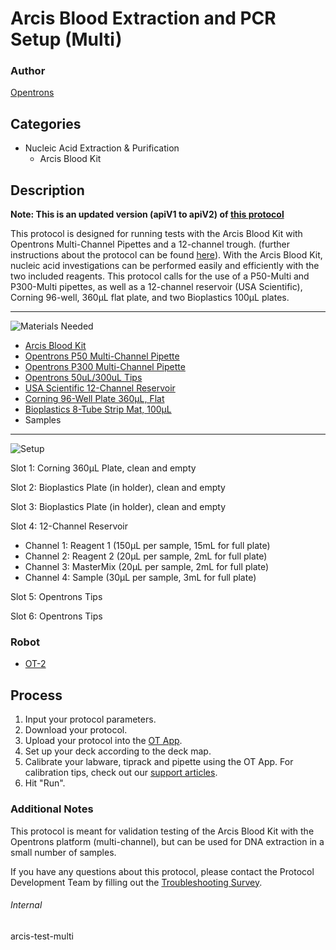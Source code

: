 # Arcis Blood Extraction and PCR Setup (Multi)

### Author
[Opentrons](https://opentrons.com/)



## Categories
* Nucleic Acid Extraction & Purification
	* Arcis Blood Kit


## Description
**Note: This is an updated version (apiV1 to apiV2) of [this protocol](https://protocol-delivery.protocols.opentrons.com/protocol/arcis-test-multi)**

This protocol is designed for running tests with the Arcis Blood Kit with Opentrons Multi-Channel Pipettes and a 12-channel trough. (further instructions about the protocol can be found [here](https://arcisbio.com/wp-content/uploads/2019/09/Arcis-Blood-kit-Bulk-kit-UFL005-50rxn-IFU-Rev-6.12.2018.pdf)). With the Arcis Blood Kit, nucleic acid investigations can be performed easily and efficiently with the two included reagents. This protocol calls for the use of a P50-Multi and P300-Multi pipettes, as well as a 12-channel reservoir (USA Scientific), Corning 96-well, 360μL flat plate, and two Bioplastics 100μL plates.

---
![Materials Needed](https://s3.amazonaws.com/opentrons-protocol-library-website/custom-README-images/001-General+Headings/materials.png)

* [Arcis Blood Kit](http://www.arcisbio.com/products/arcis-dna-blood-kit/)
* [Opentrons P50 Multi-Channel Pipette](https://shop.opentrons.com/collections/ot-2-pipettes/products/8-channel-electronic-pipette)
* [Opentrons P300 Multi-Channel Pipette](https://shop.opentrons.com/collections/ot-2-pipettes/products/8-channel-electronic-pipette)
* [Opentrons 50uL/300uL Tips](https://shop.opentrons.com/collections/opentrons-tips/products/opentrons-300ul-tips)
* [USA Scientific 12-Channel Reservoir](https://labware.opentrons.com/usascientific_12_reservoir_22ml?category=reservoir)
* [Corning 96-Well Plate 360µL, Flat](https://labware.opentrons.com/corning_96_wellplate_360ul_flat)
* [Bioplastics 8-Tube Strip Mat, 100µL](https://bioplastics.com/productdetails.aspx?code=B59009-1)
* Samples

---
![Setup](https://s3.amazonaws.com/opentrons-protocol-library-website/custom-README-images/001-General+Headings/Setup.png)

Slot 1: Corning 360µL Plate, clean and empty

Slot 2: Bioplastics Plate (in holder), clean and empty

Slot 3: Bioplastics Plate (in holder), clean and empty

Slot 4: 12-Channel Reservoir
* Channel 1: Reagent 1 (150µL per sample, 15mL for full plate)
* Channel 2: Reagent 2 (20µL per sample, 2mL for full plate)
* Channel 3: MasterMix (20µL per sample, 2mL for full plate)
* Channel 4: Sample (30µL per sample, 3mL for full plate)

Slot 5: Opentrons Tips

Slot 6: Opentrons Tips


### Robot
* [OT-2](https://opentrons.com/ot-2)

## Process

1. Input your protocol parameters.
2. Download your protocol.
3. Upload your protocol into the [OT App](https://opentrons.com/ot-app).
4. Set up your deck according to the deck map.
5. Calibrate your labware, tiprack and pipette using the OT App. For calibration tips, check out our [support articles](https://support.opentrons.com/en/collections/1559720-guide-for-getting-started-with-the-ot-2).
6. Hit "Run".

### Additional Notes
This protocol is meant for validation testing of the Arcis Blood Kit with the Opentrons platform (multi-channel), but can be used for DNA extraction in a small number of samples.

If you have any questions about this protocol, please contact the Protocol Development Team by filling out the [Troubleshooting Survey](https://protocol-troubleshooting.paperform.co/).

###### Internal
arcis-test-multi
